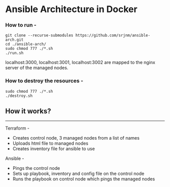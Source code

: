 # Ansible Architecture in Docker

### **How to run** -
```
git clone --recurse-submodules https://github.com/srjnm/ansible-arch.git
cd ./ansible-arch/
sudo chmod 777 ./*.sh
./run.sh
```

localhost:3000, localhost:3001, localhost:3002 are mapped to the nginx server of the managed nodes.

### **How to destroy the resources** -
```
sudo chmod 777 ./*.sh
./destroy.sh
```

## How it works?
---------
Terraform -

* Creates control node, 3 managed nodes from a list of names
* Uploads html file to managed nodes
* Creates inventory file for ansible to use

Ansible -

* Pings the control node
* Sets up playbook, inventory and config file on the control node
* Runs the playbook on control node which pings the managed nodes